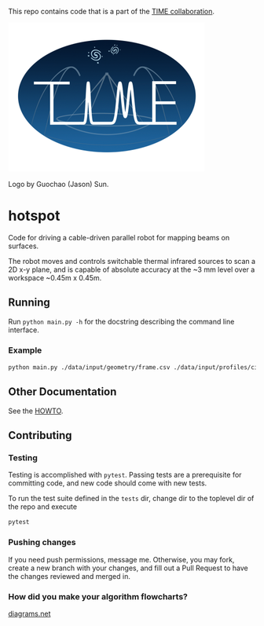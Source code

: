 This repo contains code that is a part of the [TIME collaboration](https://ui.adsabs.harvard.edu/abs/2014SPIE.9153E..1WC/abstract).

![TIME Collaboration](docs/img/time_logo.png)

Logo by Guochao (Jason) Sun.

# hotspot

Code for driving a cable-driven parallel robot for mapping beams on surfaces.

The robot moves and controls switchable thermal infrared sources to scan a 2D x-y plane, and is capable of absolute accuracy at the ~3 mm level over a workspace ~0.45m x 0.45m.

## Running

Run `python main.py -h` for the docstring describing the command line interface.

### Example

```bash
python main.py ./data/input/geometry/frame.csv ./data/input/profiles/circle.csv
```

## Other Documentation

See the [HOWTO](HOWTO.md).

## Contributing

### Testing
Testing is accomplished with `pytest`. Passing tests are a prerequisite for committing code, and new code should come with new tests.

To run the test suite defined in the `tests` dir, change dir to the toplevel dir of the repo and execute 
```bash
pytest
```

### Pushing changes
If you need push permissions, message me. Otherwise, you may fork, create a new branch with your changes, and fill out a Pull Request to have the changes reviewed and merged in.

### How did you make your algorithm flowcharts?
[diagrams.net](https://diagrams.net)
